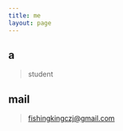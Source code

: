 ```yaml
---
title: me
layout: page
---
```



<h2> a </h2> 

> student


<h2> mail</h2> 

> fishingkingczj@gmail.com




